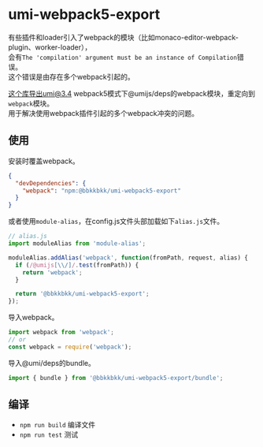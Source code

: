 # umi-webpack5-export

有些插件和loader引入了webpack的模块（比如monaco-editor-webpack-plugin、worker-loader），   
会有`The 'compilation' argument must be an instance of Compilation`错误。   
这个错误是由存在多个webpack引起的。

这个库导出umi@3.4 webpack5模式下@umijs/deps的webpack模块，重定向到`webpack`模块。  
用于解决使用webpack插件引起的多个webpack冲突的问题。

## 使用

安装时覆盖webpack。

```json
{
  "devDependencies": {
    "webpack": "npm:@bbkkbkk/umi-webpack5-export"
  }
}
```

或者使用`module-alias`，在config.js文件头部加载如下`alias.js`文件。

```javascript
// alias.js
import moduleAlias from 'module-alias';

moduleAlias.addAlias('webpack', function(fromPath, request, alias) {
  if (/@umijs[\\/]/.test(fromPath)) {
    return 'webpack';
  }

  return '@bbkkbkk/umi-webpack5-export';
});
```

导入webpack。

```javascript
import webpack from 'webpack';
// or
const webpack = require('webpack');
```

导入@umi/deps的bundle。

```javascript
import { bundle } from '@bbkkbkk/umi-webpack5-export/bundle';
```

## 编译

* `npm run build` 编译文件
* `npm run test` 测试
